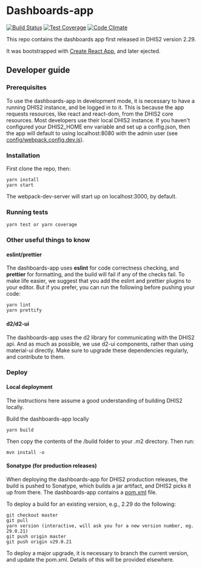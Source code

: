 # Dashboards-app

[![Build Status](https://travis-ci.org/dhis2/dashboards-app.svg)](https://travis-ci.org/dhis2/dashboards-app)
[![Test Coverage](https://codeclimate.com/github/dhis2/dashboards-app/badges/coverage.svg)](https://codeclimate.com/github/dhis2/dashboards-app/coverage)
[![Code Climate](https://codeclimate.com/github/dhis2/dashboards-app/badges/gpa.svg)](https://codeclimate.com/github/dhis2/dashboards-app)

This repo contains the dashboards app first released in DHIS2 version 2.29.

It was bootstrapped with [Create React App](https://github.com/facebookincubator/create-react-app), and later ejected.

## Developer guide

### Prerequisites

To use the dashboards-app in development mode, it is necessary to have a running DHIS2 instance, and be logged in to it. This is because the app requests resources, like react and react-dom, from the DHIS2 core resources. Most developers use their local DHIS2 instance. If you haven't configured your DHIS2_HOME env variable and set up a config.json, then the app will default to using localhost:8080 with the admin user (see
[config/webpack.config.dev.js](config/webpack.config.dev.js#L35)).

### Installation

First clone the repo, then:

```
yarn install
yarn start
```

The webpack-dev-server will start up on localhost:3000, by default.

### Running tests

`yarn test or yarn coverage`

### Other useful things to know

#### eslint/prettier

The dashboards-app uses **eslint** for code correctness checking, and **prettier** for formatting, and the build will fail if any of the checks fail. To make life easier, we suggest that you add the eslint and prettier plugins to your editor. But if you prefer, you can run the following before pushing your code:

```
yarn lint
yarn prettify
```

#### d2/d2-ui

The dashboards-app uses the d2 library for communicating with the DHIS2 api. And as much as possible, we use d2-ui components, rather than using material-ui directly. Make sure to upgrade these dependencies regularly, and contribute to them.

### Deploy

#### Local deployment

The instructions here assume a good understanding of building DHIS2 locally.

Build the dashboards-app locally

```
yarn build
```

Then copy the contents of the /build folder to your .m2 directory. Then run:

```
mvn install -o
```

#### Sonatype (for production releases)

When deploying the dashboards-app for DHIS2 production releases, the build is pushed to Sonatype, which builds a jar artifact, and DHIS2 picks it up from there. The dashboards-app contains a [pom.xml](pom.xml) file.

To deploy a build for an existing version, e.g., 2.29 do the following:

```
git checkout master
git pull
yarn version (interactive, will ask you for a new version number, eg. 29.0.21)
git push origin master
git push origin v29.0.21
```

To deploy a major upgrade, it is necessary to branch the current version, and update the pom.xml. Details of this will be provided elsewhere.
